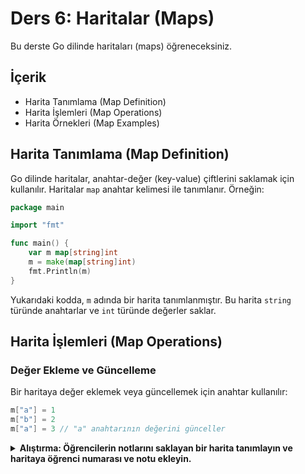 # Ders 6: Haritalar (Maps)

Bu derste Go dilinde haritaları (maps) öğreneceksiniz.

## İçerik

- Harita Tanımlama (Map Definition)
- Harita İşlemleri (Map Operations)
- Harita Örnekleri (Map Examples)

## Harita Tanımlama (Map Definition)

Go dilinde haritalar, anahtar-değer (key-value) çiftlerini saklamak için kullanılır. Haritalar `map` anahtar kelimesi ile tanımlanır. Örneğin:

```go
package main

import "fmt"

func main() {
    var m map[string]int
    m = make(map[string]int)
    fmt.Println(m)
}
```

Yukarıdaki kodda, `m` adında bir harita tanımlanmıştır. Bu harita `string` türünde anahtarlar ve `int` türünde değerler saklar.

## Harita İşlemleri (Map Operations)

### Değer Ekleme ve Güncelleme

Bir haritaya değer eklemek veya güncellemek için anahtar kullanılır:

```go
m["a"] = 1
m["b"] = 2
m["a"] = 3 // "a" anahtarının değerini günceller
```

<details>
<summary><b>Alıştırma: Öğrencilerin notlarını saklayan bir harita tanımlayın ve haritaya öğrenci numarası ve notu ekleyin.</b></summary>

```go
package main

import "fmt"

func main() {
    var m map[string]float64
    m = make(map[string]float64)

    m["Alameddin Celik"] = 90
    m["Mehmet Yilmaz"] = 80
    m["Ayse Yilmaz"] = 85
	
	if value, exists := m["Alameddin Celik"]; exists {
        fmt.Println("Alameddin Celik notu:", value)
    }
	
	if value, exists := m["Mazhar Yıldıran"]; exists {
        fmt.Println("Mazhar Yıldıran notu:", value)
    } else {
        fmt.Println("Mazhar Yıldıran hakkında arşivlerde hiç kaynak bulunamadı!")
    }
}
```

### Değer Okuma

Bir haritadan değer okumak için anahtar kullanılır:

```go
value := m["a"]
fmt.Println(value) // 3
```

### Değer Silme

Bir haritadan değer silmek için `delete` fonksiyonu kullanılır:

```go
delete(m, "a")
fmt.Println(m) // "a" anahtarı silinmiştir
```

### Anahtarın Varlığını Kontrol Etme

Bir anahtarın haritada olup olmadığını kontrol etmek için iki değer döndüren bir okuma işlemi yapılır:

```go
value, exists := m["b"]
if exists {
    fmt.Println("Anahtar mevcut:", value)
} else {
    fmt.Println("Anahtar mevcut değil")
}
```

### Array ve Slice Haritaları

Go dilinde, haritaların içinde haritalar, diziler ve dilimler gibi veri yapıları da saklanabilir. Örneğin:

```go
package main

import "fmt"

func main() {
    m := make(map[string][]int)
    m["a"] = []int{1, 2, 3}
    m["b"] = []int{4, 5, 6}

    fmt.Println(m)
}
```

## Harita Örnekleri (Map Examples)

### Basit Bir Harita Örneği

```go
package main

import "fmt"

func main() {
    m := make(map[string]int)
    m["k1"] = 7
    m["k2"] = 13

    fmt.Println("map:", m)

    v1 := m["k1"]
    fmt.Println("v1: ", v1)

    fmt.Println("len:", len(m))

    delete(m, "k2")
    fmt.Println("map:", m)

    _, prs := m["k2"]
    fmt.Println("prs:", prs)

    n := map[string]int{"foo": 1, "bar": 2}
    fmt.Println("map:", n)
}
```

Bu örnekte, çeşitli harita işlemleri gösterilmiştir: değer ekleme, okuma, silme ve anahtarın varlığını kontrol etme.


### Teorikten Pratiğe Ödevler

1. Öğrenci bilgilerini saklayan bir harita tanımlayın. Haritada öğrenci numarası (int) anahtar, öğrenci adı (string) ve öğrenci notu (float64) değerleri olsun. Haritaya en az 3 öğrenci ekleyin ve haritayı ekrana yazdırın. (Öğrenci numarası, adı ve notu farklı olmalıdır.)
2. Bir haritada, bir öğrencinin notunu güncelleyin ve haritayı ekrana yazdırın.
3. Bir haritadan bir öğrenciyi silin ve haritayı ekrana yazdırın.
4. Bir haritada, bir öğrencinin var olup olmadığını kontrol edin ve sonucu ekrana yazdırın.
5. Bir haritada, bir öğrencinin notunu okuyun ve ekrana yazdırın.

### Sonraki Ders: 

[# Ders 7: Yapılar (Structs)](../ders7/README.md)
